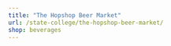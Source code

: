 ```yaml
---
title: "The Hopshop Beer Market"
url: /state-college/the-hopshop-beer-market/
shop: beverages
---
```

